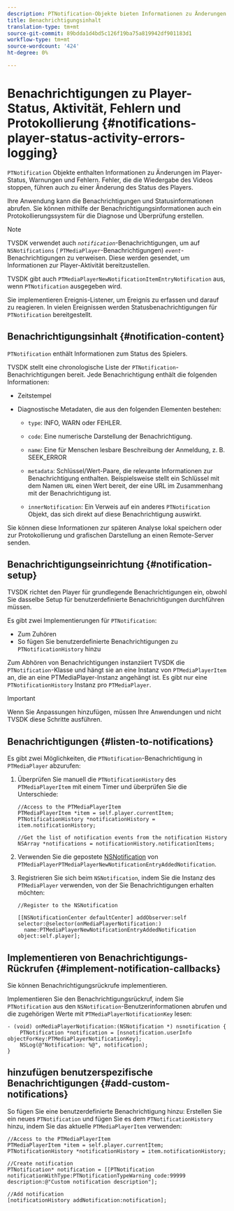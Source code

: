 ```yaml
---
description: PTNotification-Objekte bieten Informationen zu Änderungen im Player-Status, Warnungen und Fehlern. Fehler, die die Wiedergabe des Videos stoppen, führen auch zu einer Änderung des Status des Players.
title: Benachrichtigungsinhalt
translation-type: tm+mt
source-git-commit: 89bdda1d4bd5c126f19ba75a819942df901183d1
workflow-type: tm+mt
source-wordcount: '424'
ht-degree: 0%

---
```



# Benachrichtigungen zu Player-Status, Aktivität, Fehlern und Protokollierung {#notifications-player-status-activity-errors-logging}

`PTNotification` Objekte enthalten Informationen zu Änderungen im Player-Status, Warnungen und Fehlern. Fehler, die die Wiedergabe des Videos stoppen, führen auch zu einer Änderung des Status des Players.

Ihre Anwendung kann die Benachrichtigungen und Statusinformationen abrufen. Sie können mithilfe der Benachrichtigungsinformationen auch ein Protokollierungssystem für die Diagnose und Überprüfung erstellen.

>[!NOTE]
>
>TVSDK verwendet auch *`notification`*-Benachrichtigungen, um auf `NSNotifications` ( `PTMediaPlayer`-Benachrichtigungen) *`event`*-Benachrichtigungen zu verweisen. Diese werden gesendet, um Informationen zur Player-Aktivität bereitzustellen.

TVSDK gibt auch `PTMediaPlayerNewNotificationItemEntryNotification` aus, wenn `PTNotification` ausgegeben wird.

Sie implementieren Ereignis-Listener, um Ereignis zu erfassen und darauf zu reagieren. In vielen Ereignissen werden Statusbenachrichtigungen für `PTNotification` bereitgestellt.

## Benachrichtigungsinhalt {#notification-content}

`PTNotification` enthält Informationen zum Status des Spielers.

TVSDK stellt eine chronologische Liste der `PTNotification`-Benachrichtigungen bereit. Jede Benachrichtigung enthält die folgenden Informationen:

* Zeitstempel
* Diagnostische Metadaten, die aus den folgenden Elementen bestehen:

   * `type`: INFO, WARN oder FEHLER.
   * `code`: Eine numerische Darstellung der Benachrichtigung.
   * `name`: Eine für Menschen lesbare Beschreibung der Anmeldung, z. B. SEEK_ERROR
   * `metadata`: Schlüssel/Wert-Paare, die relevante Informationen zur Benachrichtigung enthalten. Beispielsweise stellt ein Schlüssel mit dem Namen `URL` einen Wert bereit, der eine URL im Zusammenhang mit der Benachrichtigung ist.

   * `innerNotification`: Ein Verweis auf ein anderes  `PTNotification` Objekt, das sich direkt auf diese Benachrichtigung auswirkt.

Sie können diese Informationen zur späteren Analyse lokal speichern oder zur Protokollierung und grafischen Darstellung an einen Remote-Server senden.

## Benachrichtigungseinrichtung {#notification-setup}

TVSDK richtet den Player für grundlegende Benachrichtigungen ein, obwohl Sie dasselbe Setup für benutzerdefinierte Benachrichtigungen durchführen müssen.

Es gibt zwei Implementierungen für `PTNotification`:

* Zum Zuhören
* So fügen Sie benutzerdefinierte Benachrichtigungen zu `PTNotificationHistory` hinzu

Zum Abhören von Benachrichtigungen instanziiert TVSDK die `PTNotification`-Klasse und hängt sie an eine Instanz von `PTMediaPlayerItem` an, die an eine PTMediaPlayer-Instanz angehängt ist. Es gibt nur eine `PTNotificationHistory` Instanz pro `PTMediaPlayer`.

>[!IMPORTANT]
>
>Wenn Sie Anpassungen hinzufügen, müssen Ihre Anwendungen und nicht TVSDK diese Schritte ausführen.

## Benachrichtigungen {#listen-to-notifications}

Es gibt zwei Möglichkeiten, die `PTNotification`-Benachrichtigung in `PTMediaPlayer` abzurufen:

1. Überprüfen Sie manuell die `PTNotificationHistory` des `PTMediaPlayerItem` mit einem Timer und überprüfen Sie die Unterschiede:

   ```
   //Access to the PTMediaPlayerItem  
   PTMediaPlayerItem *item = self.player.currentItem; 
   PTNotificationHistory *notificationHistory = item.notificationHistory; 
   
   //Get the list of notification events from the notification History  
   NSArray *notifications = notificationHistory.notificationItems;
   ```

1. Verwenden Sie die gepostete [NSNotification](https://developer.apple.com/library/mac/%23documentation/Cocoa/Reference/Foundation/Classes/NSNotification_Class/Reference/Reference.html) von `PTMediaPlayerPTMediaPlayerNewNotificationEntryAddedNotification`.
1. Registrieren Sie sich beim `NSNotification`, indem Sie die Instanz des `PTMediaPlayer` verwenden, von der Sie Benachrichtigungen erhalten möchten:

   ```
   //Register to the NSNotification 
   
   [[NSNotificationCenter defaultCenter] addObserver:self selector:@selector(onMediaPlayerNotification:)  
     name:PTMediaPlayerNewNotificationEntryAddedNotification object:self.player];
   ```

## Implementieren von Benachrichtigungs-Rückrufen {#implement-notification-callbacks}

Sie können Benachrichtigungsrückrufe implementieren.

Implementieren Sie den Benachrichtigungsrückruf, indem Sie `PTNotification` aus den `NSNotification`-Benutzerinformationen abrufen und die zugehörigen Werte mit `PTMediaPlayerNotificationKey` lesen:

```
- (void) onMediaPlayerNotification:(NSNotification *) nsnotification { 
    PTNotification *notification = [nsnotification.userInfo objectForKey:PTMediaPlayerNotificationKey]; 
    NSLog(@"Notification: %@", notification); 
}
```

## hinzufügen benutzerspezifische Benachrichtigungen {#add-custom-notifications}

So fügen Sie eine benutzerdefinierte Benachrichtigung hinzu:
Erstellen Sie ein neues `PTNotification` und fügen Sie es dem `PTNotificationHistory` hinzu, indem Sie das aktuelle `PTMediaPlayerItem` verwenden:

```
//Access to the PTMediaPlayerItem  
PTMediaPlayerItem *item = self.player.currentItem; 
PTNotificationHistory *notificationHistory = item.notificationHistory; 
 
//Create notification 
PTNotification* notification = [[PTNotification notificationWithType:PTNotificationTypeWarning code:99999 description:@"Custom notification description"]; 
 
//Add notification 
[notificationHistory addNotification:notification];
```
